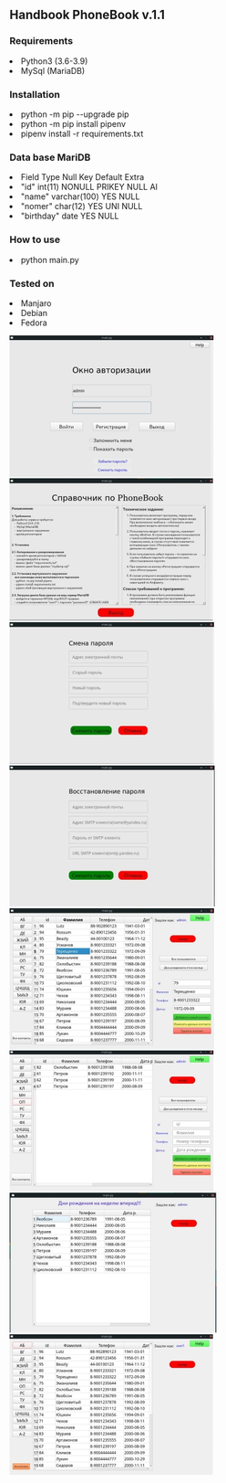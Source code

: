 <h2>Handbook PhoneBook v.1.1</h2>

<h3>Requirements</h3>
    <li>Python3 (3.6-3.9)</li>
    <li>MySql (MariaDB)</li>
    
<h3>Installation</h3>
 <li>python -m pip --upgrade pip</li>
 <li>python -m pip install pipenv</li>  
 <li>pipenv install -r requirements.txt</li>
   
<h3>Data base MariDB</h3>

 <li>Field       Type         Null     Key     Default  Extra</li>                                                              
 <li>"id"        int(11)      NONULL   PRIKEY  NULL     AI   </li>                                                               
 <li>"name"      varchar(100) YES              NULL          </li>                                                              
 <li>"nomer"     char(12)     YES      UNI     NULL          </li>                                                              
 <li>"birthday"  date         YES              NULL          </li>                                                              


<h3>How to use</h3>
<li>python  main.py</li>

<h3>Tested on</h3>
    <li>Manjaro</li>
    <li>Debian</li>
    <li>Fedora</li>

![alt text](screenshots/1-1.jpg "Описание будет тут")
![alt text](screenshots/15.jpg "Описание будет тут")
![alt text](screenshots/6.jpg "Описание будет тут")
![alt text](screenshots/9.jpg "Описание будет тут")
![alt text](screenshots/2.jpg "Описание будет тут")
![alt text](screenshots/11.jpg "Описание будет тут")
![alt text](screenshots/4.jpg "Описание будет тут")
![alt text](screenshots/2-1.jpg "Описание будет тут")

